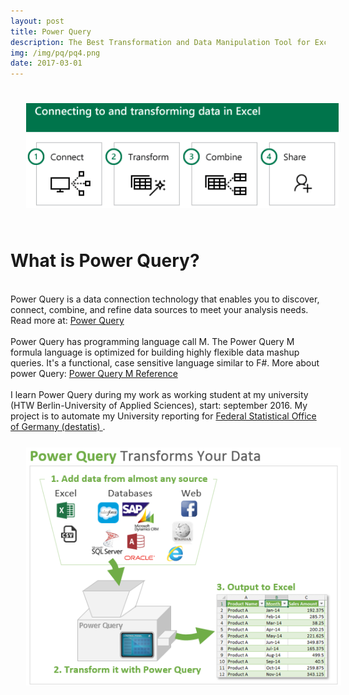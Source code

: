 ```yaml
---
layout: post
title: Power Query
description: The Best Transformation and Data Manipulation Tool for Excel
img: /img/pq/pq4.png
date: 2017-03-01
---
```


<img class="center" src="/img/pq/pq2.PNG" style="padding:25px">

# What is Power Query?
<Br>
Power Query is a data connection technology that enables you to discover, connect, combine, and refine data sources to meet your analysis needs. Read more at: <a href="https://support.office.com/en-us/article/introduction-to-microsoft-power-query-for-excel-6e92e2f4-2079-4e1f-bad5-89f6269cd605"> Power Query</a> 
 <Br>
  <Br>
Power Query has programming language call M. The Power Query M formula language is optimized for building highly flexible data mashup queries. It's a functional, case sensitive language similar to F#.  More about power Query: <a href="https://msdn.microsoft.com/en-us/query-bi/m/power-query-m-reference">Power Query M Reference</a> 
<Br>
<Br>
I learn Power Query during my work as working student at my university (HTW Berlin-University of Applied Sciences), start: september 2016.
My project is to automate my University reporting for <a href="https://www.destatis.de/EN/Homepage.html"> Federal Statistical Office of Germany (destatis) </a>.

<img class="left" src="/img/pq/pq3.png" style="padding:25px">


 
